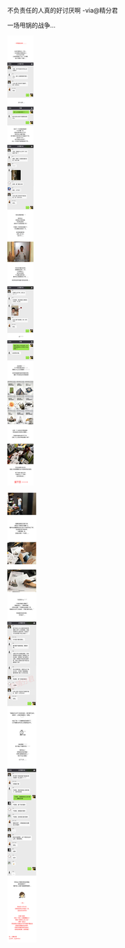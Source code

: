不负责任的人真的好讨厌啊  -via@精分君

一场甩锅的战争...

![89ceaac99f29448298f50fd145d73670.jpg](https://raw.githubusercontent.com/wxlzmt/cdn1/master/ext/qw/groups/30113/89ceaac99f29448298f50fd145d73670.jpg)

![38f29dd55439404cb865cac505a3ee9c.jpg](https://raw.githubusercontent.com/wxlzmt/cdn1/master/ext/qw/groups/30113/38f29dd55439404cb865cac505a3ee9c.jpg)
